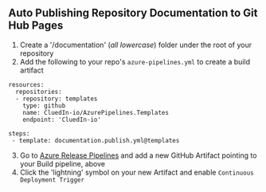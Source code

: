 ## Auto Publishing Repository Documentation to Git Hub Pages

1. Create a '/documentation' (*all lowercase*) folder under the root of your repository 
2. Add the following to your repo's `azure-pipelines.yml` to create a build artifact

```
resources:
  repositories:
  - repository: templates
    type: github
    name: CluedIn-io/AzurePipelines.Templates
    endpoint: 'CluedIn-io'

steps:
 - template: documentation.publish.yml@templates
 ```


3. Go to [Azure Release Pipelines](https://dev.azure.com/CluedIn-io/CluedIn/_releaseDefinition?definitionId=14&_a=definition-pipeline) and add a new GitHub Artifact pointing to your Build pipeline, above
4. Click the 'lightning' symbol on your new Artifact and enable `Continuous Deployment Trigger`

